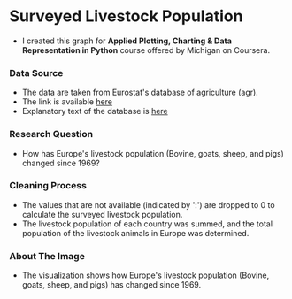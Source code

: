 # Surveyed Livestock Population

- I created this graph for **Applied Plotting, Charting & Data Representation in Python** course offered by Michigan on Coursera.

### Data Source

- The data are taken from Eurostat's database of agriculture (agr).
- The link is available [here](https://ec.europa.eu/eurostat/web/agriculture/data/database?node_code=apro_mt_ls)
- Explanatory text of the database is [here](https://ec.europa.eu/eurostat/cache/metadata/en/apro_anip_esms.htm#unit_measure1681892396594)

### Research Question

- How has Europe's livestock population (Bovine, goats, sheep, and pigs) changed since 1969?

### Cleaning Process

- The values that are not available (indicated by ':') are dropped to 0 to calculate the surveyed livestock population.
- The livestock population of each country was summed, and the total population of the livestock animals in Europe was determined.

### About The Image

- The visualization shows how Europe's livestock population (Bovine, goats, sheep, and pigs) has changed since 1969.
